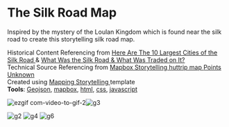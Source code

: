 # The Silk Road Map
 
Inspired by the mystery of the Loulan Kingdom which is found near the silk road to create this storytelling silk road map.
<div>
 Historical Content Referencing from <a href="[https://www.heritagedaily.com/2018/04/10-ancient-geoglyphs/118915](https://www.thecollector.com/silk-road-cities/#)">Here Are The 10 Largest Cities of the Silk Road
</a> &
<a href="[https://www.heritagedaily.com/2020/04/the-nazca-lines-interactive-map/127496](https://www.thecollector.com/what-was-the-silk-road/)">What Was the Silk Road & What Was Traded on It?
</a>
 </div>
 
 <div>
 Technical Source Referencing from <a href="https://github.com/mapbox/storytelling">Mapbox Storytelling
</a> 
 <a href="https://map.huttrip.com">huttrip map
</a>
  <a href="https://pointsunknown.nyc/web%20mapping/mapbox/2021/07/20/11A_MapboxStorytelling.html">Points Unknown
</a>
 </div>
 
  <div>
 Created using <a href="https://github.com/mapbox/storytelling">Mapping Storytelling
</a> template

 </div>
 <strong>Tools</strong>: <ins>Geojson</ins>, <ins>mapbox</ins>, <ins>html</ins>, <ins>css</ins>, <ins>javascript</ins>

![ezgif com-video-to-gif-2](https://user-images.githubusercontent.com/112721395/233448881-d8d241ea-a454-4b44-a6df-55275d174452.gif)![g3](https://user-images.githubusercontent.com/112721395/233450655-b9ac79f6-a9cb-4a57-818c-8f8e02405081.jpeg)


![g2](https://user-images.githubusercontent.com/112721395/233450644-e99251a6-f418-4384-9a8d-ffb1865c5f6b.jpeg)
![g4](https://user-images.githubusercontent.com/112721395/233450657-9fe47fba-93ef-4bce-9ef9-565dd29b8477.jpeg)
![g6](https://user-images.githubusercontent.com/112721395/233450659-f6a7b46d-1804-4e96-a84e-4642f8d19d7d.jpeg)

